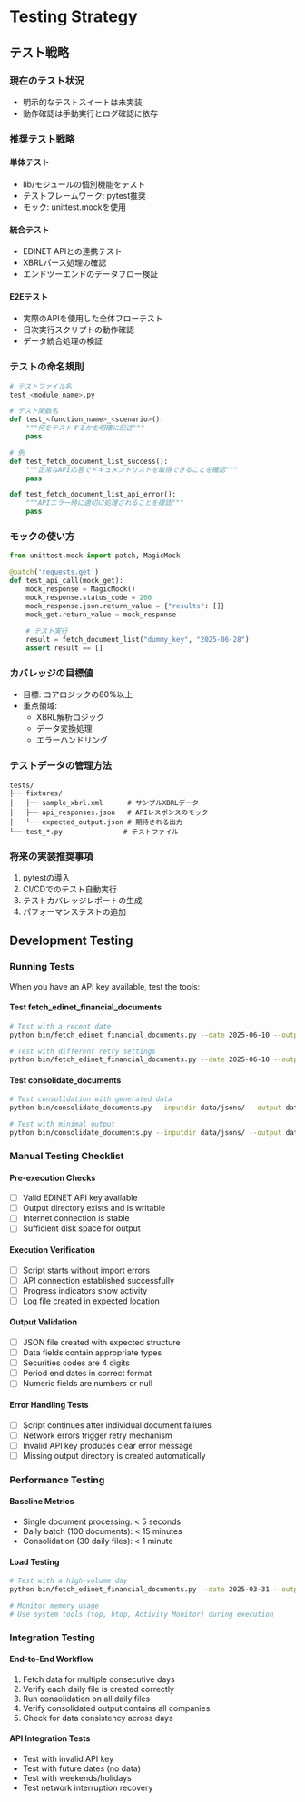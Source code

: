 # Testing Strategy

## テスト戦略

### 現在のテスト状況
- 明示的なテストスイートは未実装
- 動作確認は手動実行とログ確認に依存

### 推奨テスト戦略

#### 単体テスト
- lib/モジュールの個別機能をテスト
- テストフレームワーク: pytest推奨
- モック: unittest.mockを使用

#### 統合テスト
- EDINET APIとの連携テスト
- XBRLパース処理の確認
- エンドツーエンドのデータフロー検証

#### E2Eテスト
- 実際のAPIを使用した全体フローテスト
- 日次実行スクリプトの動作確認
- データ統合処理の検証

### テストの命名規則
```python
# テストファイル名
test_<module_name>.py

# テスト関数名
def test_<function_name>_<scenario>():
    """何をテストするかを明確に記述"""
    pass

# 例
def test_fetch_document_list_success():
    """正常なAPI応答でドキュメントリストを取得できることを確認"""
    pass

def test_fetch_document_list_api_error():
    """APIエラー時に適切に処理されることを確認"""
    pass
```

### モックの使い方
```python
from unittest.mock import patch, MagicMock

@patch('requests.get')
def test_api_call(mock_get):
    mock_response = MagicMock()
    mock_response.status_code = 200
    mock_response.json.return_value = {"results": []}
    mock_get.return_value = mock_response
    
    # テスト実行
    result = fetch_document_list("dummy_key", "2025-06-28")
    assert result == []
```

### カバレッジの目標値
- 目標: コアロジックの80%以上
- 重点領域:
  - XBRL解析ロジック
  - データ変換処理
  - エラーハンドリング

### テストデータの管理方法
```
tests/
├── fixtures/
│   ├── sample_xbrl.xml      # サンプルXBRLデータ
│   ├── api_responses.json   # APIレスポンスのモック
│   └── expected_output.json # 期待される出力
└── test_*.py               # テストファイル
```

### 将来の実装推奨事項
1. pytestの導入
2. CI/CDでのテスト自動実行
3. テストカバレッジレポートの生成
4. パフォーマンステストの追加

## Development Testing

### Running Tests

When you have an API key available, test the tools:

#### Test fetch_edinet_financial_documents
```bash
# Test with a recent date
python bin/fetch_edinet_financial_documents.py --date 2025-06-10 --outputdir data/jsons --api-key YOUR_API_KEY --verbose

# Test with different retry settings
python bin/fetch_edinet_financial_documents.py --date 2025-06-10 --outputdir data/jsons --api-key YOUR_API_KEY --max-retries 5 --verbose
```

#### Test consolidate_documents
```bash
# Test consolidation with generated data
python bin/consolidate_documents.py --inputdir data/jsons/ --output data/edinet.json --summary --verbose

# Test with minimal output
python bin/consolidate_documents.py --inputdir data/jsons/ --output data/edinet_minimal.json
```

### Manual Testing Checklist

#### Pre-execution Checks
- [ ] Valid EDINET API key available
- [ ] Output directory exists and is writable
- [ ] Internet connection is stable
- [ ] Sufficient disk space for output

#### Execution Verification
- [ ] Script starts without import errors
- [ ] API connection established successfully
- [ ] Progress indicators show activity
- [ ] Log file created in expected location

#### Output Validation
- [ ] JSON file created with expected structure
- [ ] Data fields contain appropriate types
- [ ] Securities codes are 4 digits
- [ ] Period end dates in correct format
- [ ] Numeric fields are numbers or null

#### Error Handling Tests
- [ ] Script continues after individual document failures
- [ ] Network errors trigger retry mechanism
- [ ] Invalid API key produces clear error message
- [ ] Missing output directory is created automatically

### Performance Testing

#### Baseline Metrics
- Single document processing: < 5 seconds
- Daily batch (100 documents): < 15 minutes
- Consolidation (30 daily files): < 1 minute

#### Load Testing
```bash
# Test with a high-volume day
python bin/fetch_edinet_financial_documents.py --date 2025-03-31 --outputdir data/jsons --api-key YOUR_API_KEY

# Monitor memory usage
# Use system tools (top, htop, Activity Monitor) during execution
```

### Integration Testing

#### End-to-End Workflow
1. Fetch data for multiple consecutive days
2. Verify each daily file is created correctly
3. Run consolidation on all daily files
4. Verify consolidated output contains all companies
5. Check for data consistency across days

#### API Integration Tests
- Test with invalid API key
- Test with future dates (no data)
- Test with weekends/holidays
- Test network interruption recovery